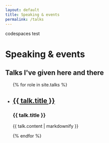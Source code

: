 ```yaml
---
layout: default
title: Speaking & events
permalink: /talks
---
```

codespaces test
# Speaking & events

## Talks I've given here and there

<ul>
  {% for role in site.talks %}
    <li>
      <h2><a href="{{ talk.url }}">{{ talk.title }}</a></h2>
      <h3>{{ talk.title }}</h3>
      <p>{{ talk.content | markdownify }}</p>
    </li>
  {% endfor %}
</ul>
